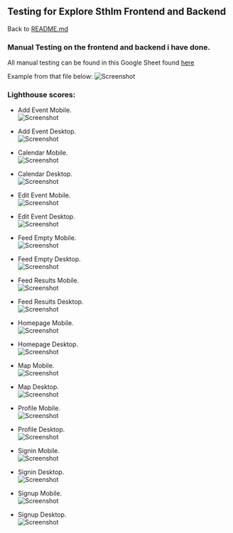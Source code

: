 ## Testing for Explore Sthlm Frontend and Backend
Back to [README.md](/README.md)

### Manual Testing on the frontend and backend i have done.

All manual testing can be found in this Google Sheet found [here](https://docs.google.com/spreadsheets/d/1SI37C_QfKiTO75sShmg1B0r8Dor87qpLhmL8UYKBUsI/edit?usp=sharing)

Example from that file below:
![Screenshot](/src/images/testing_example.png)


### Lighthouse scores:

- Add Event Mobile.    
![Screenshot](/src/images/mobile_add_event.png)     
- Add Event Desktop.    
![Screenshot](/src/images/dekstop_add_event.png)     

- Calendar Mobile.    
![Screenshot](/src/images/mobile_calendar.png)     
- Calendar Desktop.    
![Screenshot](/src/images/desktop_calendar.png)     

- Edit Event Mobile.    
![Screenshot](/src/images/mobile_edit_event.png)     
- Edit Event Desktop.    
![Screenshot](/src/images/desktop_edit_event.png)     

- Feed Empty Mobile.    
![Screenshot](/src/images/mobile_feed_empty.png)     
- Feed Empty Desktop.    
![Screenshot](/src/images/desktop_feed_empty.png)     

- Feed Results Mobile.    
![Screenshot](/src/images/mobile_feed_results.png)     
- Feed Results Desktop.   
![Screenshot](/src/images/desktop_feed_results.png)     

- Homepage Mobile.    
![Screenshot](/src/images/mobile_homepage.png)     
- Homepage Desktop.    
![Screenshot](/src/images/desktop_homepage.png)     

- Map Mobile.   
![Screenshot](/src/images/mobile_map.png)     
- Map Desktop.    
![Screenshot](/src/images/desktop_map.png)     

- Profile Mobile.    
![Screenshot](/src/images/mobile_profile.png)     
- Profile Desktop.    
![Screenshot](/src/images/desktop_profile.png)     

- Signin Mobile.   
![Screenshot](/src/images/mobile_signin.png)     
- Signin Desktop.    
![Screenshot](/src/images/desktop_signin.png)     

- Signup Mobile.   
![Screenshot](/src/images/mobile_signup.png)     
- Signup Desktop.   
![Screenshot](/src/images/desktop_signup.png)     